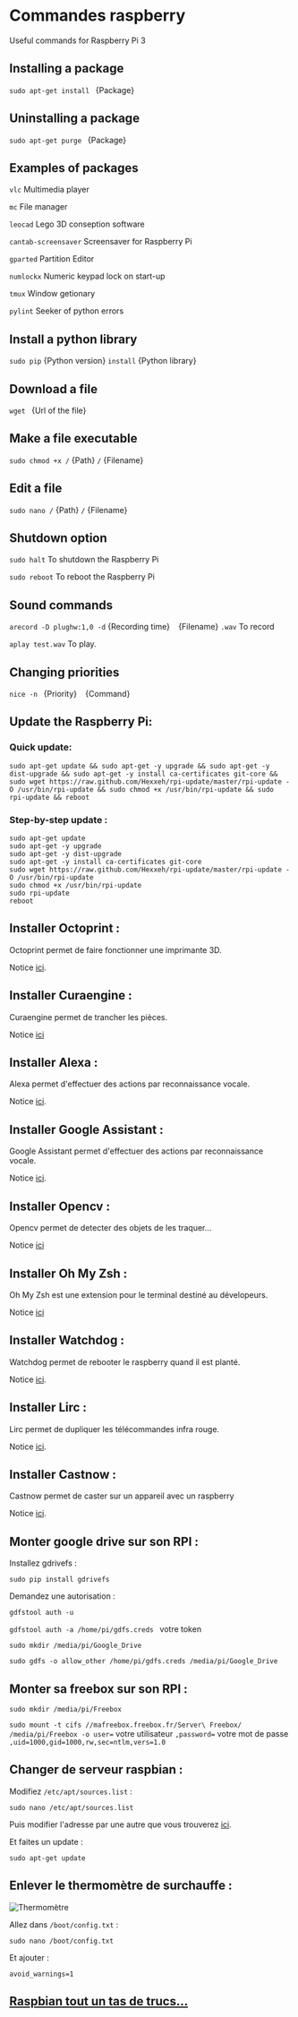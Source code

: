 # Commandes raspberry

Useful commands for Raspberry Pi 3

## Installing a package

`sudo apt-get install ` {Package}

## Uninstalling a package

`sudo apt-get purge ` {Package}

## Examples of packages

`vlc` Multimedia player

`mc` File manager

`leocad` Lego 3D conseption software

`cantab-screensaver` Screensaver for Raspberry Pi

`gparted` Partition Editor

`numlockx` Numeric keypad lock on start-up

`tmux` Window getionary

`pylint` Seeker of python errors

## Install a python library

`sudo pip` {Python version} ` install ` {Python library}

## Download a file

`wget ` {Url of the file}

## Make a file executable

`sudo chmod +x /` {Path} `/` {Filename}

## Edit a file

`sudo nano /` {Path} `/` {Filename}

## Shutdown option

`sudo halt` To shutdown the Raspberry Pi

`sudo reboot` To reboot the Raspberry Pi

## Sound commands

`arecord -D plughw:1,0 -d` {Recording time} ` ` {Filename} `.wav` To record

`aplay test.wav` To play.

## Changing priorities

`nice -n ` {Priority} ` ` {Command}

## Update the Raspberry Pi:

### Quick update:

`sudo apt-get update && sudo apt-get -y upgrade && sudo apt-get -y dist-upgrade && sudo apt-get -y install ca-certificates git-core && sudo wget https://raw.github.com/Hexxeh/rpi-update/master/rpi-update -O /usr/bin/rpi-update && sudo chmod +x /usr/bin/rpi-update && sudo rpi-update && reboot`

### Step-by-step update :

```
sudo apt-get update
sudo apt-get -y upgrade
sudo apt-get -y dist-upgrade
sudo apt-get -y install ca-certificates git-core
sudo wget https://raw.github.com/Hexxeh/rpi-update/master/rpi-update -O /usr/bin/rpi-update
sudo chmod +x /usr/bin/rpi-update
sudo rpi-update
reboot
```

## Installer Octoprint :

Octoprint permet de faire fonctionner une imprimante 3D.

Notice [ici](https://discourse.octoprint.org/t/setting-up-octoprint-on-a-raspberry-pi-running-raspbian/2337).

## Installer Curaengine :

Curaengine permet de trancher les pièces.

Notice [ici](http://docs.octoprint.org/en/master/bundledplugins/cura.html)

## Installer Alexa :

Alexa permet d'effectuer des actions par reconnaissance vocale.

Notice [ici](https://github.com/alexa-pi/AlexaPi).

## Installer Google Assistant :

Google Assistant permet d'effectuer des actions par reconnaissance vocale.

Notice [ici](https://github.com/MPi3D/Google_assistant).

## Installer Opencv :

Opencv permet de detecter des objets de les traquer...

Notice [ici](https://www.pyimagesearch.com/2018/09/26/install-opencv-4-on-your-raspberry-pi/)

## Installer Oh My Zsh :

Oh My Zsh est une extension pour le terminal destiné au dévelopeurs.

Notice [ici](https://github.com/robbyrussell/oh-my-zsh)

## Installer Watchdog :

Watchdog permet de rebooter le raspberry quand il est planté.

Notice [ici](https://www.framboise314.fr/watchdog-pour-mon-raspberry-pi/).

## Installer Lirc :

Lirc permet de dupliquer les télécommandes infra rouge.

Notice [ici](https://anderson69s.com/2015/08/04/raspberry-pi-dupliquer-sa-telecommande-ir/).

## Installer Castnow :

Castnow permet de caster sur un appareil avec un raspberry

Notice [ici](https://github.com/xat/castnow).

## Monter google drive sur son RPI :

Installez gdrivefs :

`sudo pip install gdrivefs`

Demandez une autorisation :

`gdfstool auth -u`

`gdfstool auth -a /home/pi/gdfs.creds ` votre token

`sudo mkdir /media/pi/Google_Drive`

`sudo gdfs -o allow_other /home/pi/gdfs.creds /media/pi/Google_Drive`

## Monter sa freebox sur son RPI :

`sudo mkdir /media/pi/Freebox`

`sudo mount -t cifs //mafreebox.freebox.fr/Server\ Freebox/  /media/pi/Freebox -o user=` votre utilisateur `,password=` votre mot de passe `,uid=1000,gid=1000,rw,sec=ntlm,vers=1.0`

## Changer de serveur raspbian :

Modifiez `/etc/apt/sources.list` :

`sudo nano /etc/apt/sources.list`

Puis modifier l'adresse par une autre que vous trouverez [ici](http://www.raspbian.org/RaspbianMirrors).

Et faites un update :

`sudo apt-get update`

## Enlever le thermomètre de surchauffe :

![Thermomètre](Thermomètre.png)

Allez dans `/boot/config.txt` :

`sudo nano /boot/config.txt`

Et ajouter :

`avoid_warnings=1`

## [Raspbian tout un tas de trucs…](https://www.framboise314.fr/raspbian-tout-un-tas-de-trucs/)
